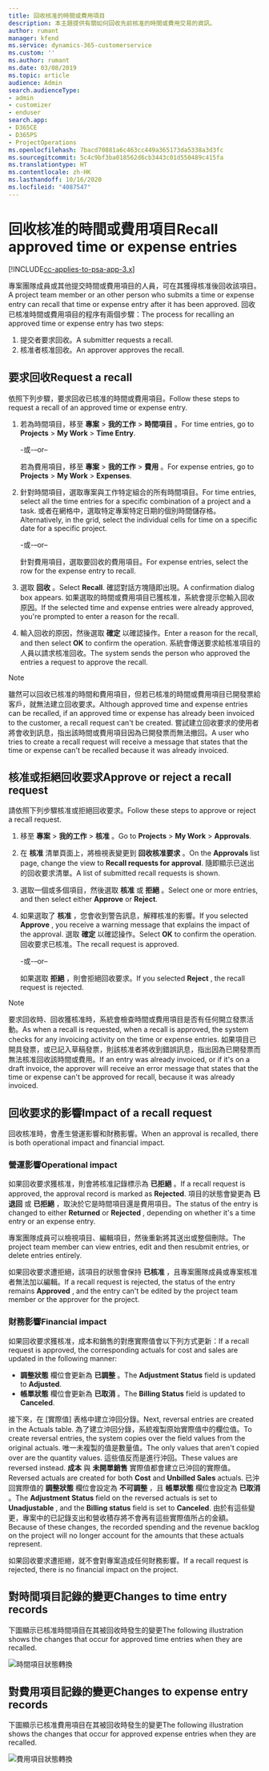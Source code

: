 ```yaml
---
title: 回收核准的時間或費用項目
description: 本主題提供有關如何回收先前核准的時間或費用交易的資訊。
author: rumant
manager: kfend
ms.service: dynamics-365-customerservice
ms.custom: ''
ms.author: rumant
ms.date: 03/08/2019
ms.topic: article
audience: Admin
search.audienceType:
- admin
- customizer
- enduser
search.app:
- D365CE
- D365PS
- ProjectOperations
ms.openlocfilehash: 7bacd70881a6c463cc449a365173da5338a3d3fc
ms.sourcegitcommit: 5c4c9bf3ba018562d6cb3443c01d550489c415fa
ms.translationtype: HT
ms.contentlocale: zh-HK
ms.lasthandoff: 10/16/2020
ms.locfileid: "4087547"
---
```

# <a name="recall-approved-time-or-expense-entries"></a><span data-ttu-id="54793-103">回收核准的時間或費用項目</span><span class="sxs-lookup"><span data-stu-id="54793-103">Recall approved time or expense entries</span></span>

[!INCLUDE[cc-applies-to-psa-app-3.x](../includes/cc-applies-to-psa-app-3x.md)]

<span data-ttu-id="54793-104">專案團隊成員或其他提交時間或費用項目的人員，可在其獲得核准後回收該項目。</span><span class="sxs-lookup"><span data-stu-id="54793-104">A project team member or an other person who submits a time or expense entry can recall that time or expense entry after it has been approved.</span></span> <span data-ttu-id="54793-105">回收已核准時間或費用項目的程序有兩個步驟：</span><span class="sxs-lookup"><span data-stu-id="54793-105">The process for recalling an approved time or expense entry has two steps:</span></span>

1. <span data-ttu-id="54793-106">提交者要求回收。</span><span class="sxs-lookup"><span data-stu-id="54793-106">A submitter requests a recall.</span></span>
2. <span data-ttu-id="54793-107">核准者核准回收。</span><span class="sxs-lookup"><span data-stu-id="54793-107">An approver approves the recall.</span></span>

## <a name="request-a-recall"></a><span data-ttu-id="54793-108">要求回收</span><span class="sxs-lookup"><span data-stu-id="54793-108">Request a recall</span></span>

<span data-ttu-id="54793-109">依照下列步驟，要求回收已核准的時間或費用項目。</span><span class="sxs-lookup"><span data-stu-id="54793-109">Follow these steps to request a recall of an approved time or expense entry.</span></span>

1. <span data-ttu-id="54793-110">若為時間項目，移至 **專案** \> **我的工作** \> **時間項目** 。</span><span class="sxs-lookup"><span data-stu-id="54793-110">For time entries, go to **Projects** \> **My Work** \> **Time Entry**.</span></span>

    <span data-ttu-id="54793-111">-或-</span><span class="sxs-lookup"><span data-stu-id="54793-111">–or–</span></span>

    <span data-ttu-id="54793-112">若為費用項目，移至 **專案** \> **我的工作** \> **費用** 。</span><span class="sxs-lookup"><span data-stu-id="54793-112">For expense entries, go to **Projects** \> **My Work** \> **Expenses**.</span></span>

2. <span data-ttu-id="54793-113">針對時間項目，選取專案與工作特定組合的所有時間項目。</span><span class="sxs-lookup"><span data-stu-id="54793-113">For time entries, select all the time entries for a specific combination of a project and a task.</span></span> <span data-ttu-id="54793-114">或者在網格中，選取特定專案特定日期的個別時間儲存格。</span><span class="sxs-lookup"><span data-stu-id="54793-114">Alternatively, in the grid, select the individual cells for time on a specific date for a specific project.</span></span>

    <span data-ttu-id="54793-115">-或-</span><span class="sxs-lookup"><span data-stu-id="54793-115">–or–</span></span>

    <span data-ttu-id="54793-116">針對費用項目，選取要回收的費用項目。</span><span class="sxs-lookup"><span data-stu-id="54793-116">For expense entries, select the row for the expense entry to recall.</span></span>

3. <span data-ttu-id="54793-117">選取 **回收** 。</span><span class="sxs-lookup"><span data-stu-id="54793-117">Select **Recall**.</span></span> <span data-ttu-id="54793-118">確認對話方塊隨即出現。</span><span class="sxs-lookup"><span data-stu-id="54793-118">A confirmation dialog box appears.</span></span> <span data-ttu-id="54793-119">如果選取的時間或費用項目已獲核准，系統會提示您輸入回收原因。</span><span class="sxs-lookup"><span data-stu-id="54793-119">If the selected time and expense entries were already approved, you're prompted to enter a reason for the recall.</span></span>
4. <span data-ttu-id="54793-120">輸入回收的原因，然後選取 **確定** 以確認操作。</span><span class="sxs-lookup"><span data-stu-id="54793-120">Enter a reason for the recall, and then select **OK** to confirm the operation.</span></span> <span data-ttu-id="54793-121">系統會傳送要求給核准項目的人員以請求核准回收。</span><span class="sxs-lookup"><span data-stu-id="54793-121">The system sends the person who approved the entries a request to approve the recall.</span></span>

> [!NOTE]
> <span data-ttu-id="54793-122">雖然可以回收已核准的時間和費用項目，但若已核准的時間或費用項目已開發票給客戶，就無法建立回收要求。</span><span class="sxs-lookup"><span data-stu-id="54793-122">Although approved time and expense entries can be recalled, if an approved time or expense has already been invoiced to the customer, a recall request can't be created.</span></span> <span data-ttu-id="54793-123">嘗試建立回收要求的使用者將會收到訊息，指出該時間或費用項目因為已開發票而無法撤回。</span><span class="sxs-lookup"><span data-stu-id="54793-123">A user who tries to create a recall request will receive a message that states that the time or expense can't be recalled because it was already invoiced.</span></span>

## <a name="approve-or-reject-a-recall-request"></a><span data-ttu-id="54793-124">核准或拒絕回收要求</span><span class="sxs-lookup"><span data-stu-id="54793-124">Approve or reject a recall request</span></span>

<span data-ttu-id="54793-125">請依照下列步驟核准或拒絕回收要求。</span><span class="sxs-lookup"><span data-stu-id="54793-125">Follow these steps to approve or reject a recall request.</span></span>

1. <span data-ttu-id="54793-126">移至 **專案** \> **我的工作** \> **核准** 。</span><span class="sxs-lookup"><span data-stu-id="54793-126">Go to **Projects** \> **My Work** \> **Approvals**.</span></span>
2. <span data-ttu-id="54793-127">在 **核准** 清單頁面上，將檢視表變更到 **回收核准要求** 。</span><span class="sxs-lookup"><span data-stu-id="54793-127">On the **Approvals** list page, change the view to **Recall requests for approval**.</span></span> <span data-ttu-id="54793-128">隨即顯示已送出的回收要求清單。</span><span class="sxs-lookup"><span data-stu-id="54793-128">A list of submitted recall requests is shown.</span></span>
3. <span data-ttu-id="54793-129">選取一個或多個項目，然後選取 **核准** 或 **拒絕** 。</span><span class="sxs-lookup"><span data-stu-id="54793-129">Select one or more entries, and then select either **Approve** or **Reject**.</span></span>
4. <span data-ttu-id="54793-130">如果選取了 **核准** ，您會收到警告訊息，解釋核准的影響。</span><span class="sxs-lookup"><span data-stu-id="54793-130">If you selected **Approve** , you receive a warning message that explains the impact of the approval.</span></span> <span data-ttu-id="54793-131">選取 **確定** 以確認操作。</span><span class="sxs-lookup"><span data-stu-id="54793-131">Select **OK** to confirm the operation.</span></span> <span data-ttu-id="54793-132">回收要求已核准。</span><span class="sxs-lookup"><span data-stu-id="54793-132">The recall request is approved.</span></span>

    <span data-ttu-id="54793-133">-或-</span><span class="sxs-lookup"><span data-stu-id="54793-133">–or–</span></span>

    <span data-ttu-id="54793-134">如果選取 **拒絕** ，則會拒絕回收要求。</span><span class="sxs-lookup"><span data-stu-id="54793-134">If you selected **Reject** , the recall request is rejected.</span></span>

> [!NOTE]
> <span data-ttu-id="54793-135">要求回收時、回收獲核准時，系統會檢查時間或費用項目是否有任何開立發票活動。</span><span class="sxs-lookup"><span data-stu-id="54793-135">As when a recall is requested, when a recall is approved, the system checks for any invoicing activity on the time or expense entries.</span></span> <span data-ttu-id="54793-136">如果項目已開具發票，或已記入草稿發票，則該核准者將收到錯誤訊息，指出因為已開發票而無法核准回收該時間或費用。</span><span class="sxs-lookup"><span data-stu-id="54793-136">If an entry was already invoiced, or if it's on a draft invoice, the approver will receive an error message that states that the time or expense can't be approved for recall, because it was already invoiced.</span></span>

## <a name="impact-of-a-recall-request"></a><span data-ttu-id="54793-137">回收要求的影響</span><span class="sxs-lookup"><span data-stu-id="54793-137">Impact of a recall request</span></span>

<span data-ttu-id="54793-138">回收核准時，會產生營運影響和財務影響。</span><span class="sxs-lookup"><span data-stu-id="54793-138">When an approval is recalled, there is both operational impact and financial impact.</span></span>

### <a name="operational-impact"></a><span data-ttu-id="54793-139">營運影響</span><span class="sxs-lookup"><span data-stu-id="54793-139">Operational impact</span></span>

<span data-ttu-id="54793-140">如果回收要求獲核准，則會將核准記錄標示為 **已拒絕** 。</span><span class="sxs-lookup"><span data-stu-id="54793-140">If a recall request is approved, the approval record is marked as **Rejected**.</span></span> <span data-ttu-id="54793-141">項目的狀態會變更為 **已退回** 或 **已拒絕** ，取決於它是時間項目還是費用項目。</span><span class="sxs-lookup"><span data-stu-id="54793-141">The status of the entry is changed to either **Returned** or **Rejected** , depending on whether it's a time entry or an expense entry.</span></span>

<span data-ttu-id="54793-142">專案團隊成員可以檢視項目、編輯項目，然後重新將其送出或整個刪除。</span><span class="sxs-lookup"><span data-stu-id="54793-142">The project team member can view entries, edit and then resubmit entries, or delete entries entirely.</span></span>

<span data-ttu-id="54793-143">如果回收要求遭拒絕，該項目的狀態會保持 **已核准** ，且專案團隊成員或專案核准者無法加以編輯。</span><span class="sxs-lookup"><span data-stu-id="54793-143">If a recall request is rejected, the status of the entry remains **Approved** , and the entry can't be edited by the project team member or the approver for the project.</span></span>

### <a name="financial-impact"></a><span data-ttu-id="54793-144">財務影響</span><span class="sxs-lookup"><span data-stu-id="54793-144">Financial impact</span></span>

<span data-ttu-id="54793-145">如果回收要求獲核准，成本和銷售的對應實際值會以下列方式更新：</span><span class="sxs-lookup"><span data-stu-id="54793-145">If a recall request is approved, the corresponding actuals for cost and sales are updated in the following manner:</span></span>

- <span data-ttu-id="54793-146">**調整狀態** 欄位會更新為 **已調整** 。</span><span class="sxs-lookup"><span data-stu-id="54793-146">The **Adjustment Status** field is updated to **Adjusted**.</span></span>
- <span data-ttu-id="54793-147">**帳單狀態** 欄位會更新為 **已取消** 。</span><span class="sxs-lookup"><span data-stu-id="54793-147">The **Billing Status** field is updated to **Canceled**.</span></span>

<span data-ttu-id="54793-148">接下來，在 [實際值] 表格中建立沖回分錄。</span><span class="sxs-lookup"><span data-stu-id="54793-148">Next, reversal entries are created in the Actuals table.</span></span> <span data-ttu-id="54793-149">為了建立沖回分錄，系統複製原始實際值中的欄位值。</span><span class="sxs-lookup"><span data-stu-id="54793-149">To create reversal entries, the system copies over the field values from the original actuals.</span></span> <span data-ttu-id="54793-150">唯一未複製的值是數量值。</span><span class="sxs-lookup"><span data-stu-id="54793-150">The only values that aren't copied over are the quantity values.</span></span> <span data-ttu-id="54793-151">這些值反而是進行沖回。</span><span class="sxs-lookup"><span data-stu-id="54793-151">These values are reversed instead.</span></span> <span data-ttu-id="54793-152">**成本** 與 **未開單銷售** 實際值都會建立已沖回的實際值。</span><span class="sxs-lookup"><span data-stu-id="54793-152">Reversed actuals are created for both **Cost** and **Unbilled Sales** actuals.</span></span> <span data-ttu-id="54793-153">已沖回實際值的 **調整狀態** 欄位會設定為 **不可調整** ，且 **帳單狀態** 欄位會設定為 **已取消** 。</span><span class="sxs-lookup"><span data-stu-id="54793-153">The **Adjustment Status** field on the reversed actuals is set to **Unadjustable** , and the **Billing status** field is set to **Canceled**.</span></span> <span data-ttu-id="54793-154">由於有這些變更，專案中的已記錄支出和營收積存將不會再有這些實際值所占的金額。</span><span class="sxs-lookup"><span data-stu-id="54793-154">Because of these changes, the recorded spending and the revenue backlog on the project will no longer account for the amounts that these actuals represent.</span></span>

<span data-ttu-id="54793-155">如果回收要求遭拒絕，就不會對專案造成任何財務影響。</span><span class="sxs-lookup"><span data-stu-id="54793-155">If a recall request is rejected, there is no financial impact on the project.</span></span>

## <a name="changes-to-time-entry-records"></a><span data-ttu-id="54793-156">對時間項目記錄的變更</span><span class="sxs-lookup"><span data-stu-id="54793-156">Changes to time entry records</span></span>

<span data-ttu-id="54793-157">下圖顯示已核准時間項目在其被回收時發生的變更</span><span class="sxs-lookup"><span data-stu-id="54793-157">The following illustration shows the changes that occur for approved time entries when they are recalled.</span></span>

![時間項目狀態轉換](media/TimeEntryStateTransitions.png)

## <a name="changes-to-expense-entry-records"></a><span data-ttu-id="54793-159">對費用項目記錄的變更</span><span class="sxs-lookup"><span data-stu-id="54793-159">Changes to expense entry records</span></span>

<span data-ttu-id="54793-160">下圖顯示已核准費用項目在其被回收時發生的變更</span><span class="sxs-lookup"><span data-stu-id="54793-160">The following illustration shows the changes that occur for approved expense entries when they are recalled.</span></span>

![費用項目狀態轉換](media/ExpenseEntryStateTransitions.png)
